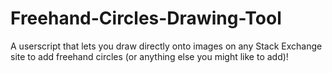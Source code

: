 # Freehand-Circles-Drawing-Tool
A userscript that lets you draw directly onto images on any Stack Exchange site to add freehand circles (or anything else you might like to add)!
